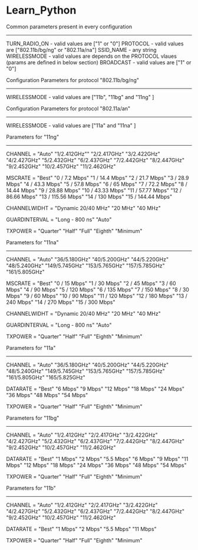 # Learn_Python

Common parameters present in every configuration
________________________________________________
TURN_RADIO_ON - valid values are ["1" or "0"]
PROTOCOL      - valid values are ["802.11b/bg/ng" or "802.11a/na"]
SSID_NAME     - any string
WIRELESSMODE  - valid values are depends on the PROTOCOL vlaues (params are defined in below section)
BROADCAST     - valid values are ["1" or "0"]

Configuration Parameters for protocol "802.11b/bg/ng"
_____________________________________________________
WIRELESSMODE  - valid values are ["11b", "11bg" and "11ng" ]

Configuration Parameters for protocol "802.11a/an"
__________________________________________________
WIRELESSMODE  - valid values are ["11a" and "11na" ]

Parameters for "11ng"
_____________________
CHANNEL =	"Auto"
			"1/2.412GHz""
			"2/2.417GHz"
			"3/2.422GHz"
			"4/2.427GHz"
			"5/2.432GHz"
			"6/2.437GHz"
			"7/2.442GHz"
			"8/2.447GHz"
			"9/2.452GHz"
			"10/2.457GHz"
			"11/2.462GHz"

MSCRATE =	"Best"
			"0 / 7.2 Mbps"
			"1 / 14.4 Mbps"
			"2 / 21.7 Mbps"
			"3 / 28.9 Mbps"
			"4 / 43.3 Mbps"
			"5 / 57.8 Mbps"
			"6 / 65 Mbps"
			"7 / 72.2 Mbps"
			"8 / 14.44 Mbps"
			"9 / 28.88 Mbps"
			"10 / 43.33 Mbps"
			"11 / 57.77 Mbps"
			"12 / 86.66 Mbps"
			"13 / 115.56 Mbps"
			"14 / 130 Mbps"
			"15 / 144.44 Mbps"

CHANNELWIDHT =	"Dynamic 20/40 MHz"
				"20 MHz"
				"40 MHz"

GUARDINTERVAL =	"Long - 800 ns"
				"Auto"

TXPOWER =	"Quarter"
			"Half"
			"Full"
			"Eighth"
			"Minimum"


Parameters for "11na"
_____________________
CHANNEL =	"Auto"
			"36/5.180GHz"
			"40/5.200GHz"
			"44/5.220GHz"
			"48/5.240GHz"
			"149/5.745GHz"
			"153/5.765GHz"
			"157/5.785GHz"
			"161/5.805GHz"

MSCRATE =	"Best"
			"0 / 15 Mbps"
			"1 / 30 Mbps"
			"2 / 45 Mbps"
			"3 / 60 Mbps"
			"4 / 90 Mbps"
			"5 / 120 Mbps"
			"6 / 135 Mbps"
			"7 / 150 Mbps"
			"8 / 30 Mbps"
			"9 / 60 Mbps"
			"10 / 90 Mbps"
			"11 / 120 Mbps"
			"12 / 180 Mbps"
			"13 / 240 Mbps"
			"14 / 270 Mbps"
			"15 / 300 Mbps"

CHANNELWIDHT =	"Dynamic 20/40 MHz"
				"20 MHz"
				"40 MHz"

GUARDINTERVAL =	"Long - 800 ns"
				"Auto"

TXPOWER =	"Quarter"
			"Half"
			"Full"
			"Eighth"
			"Minimum"

Parameters for "11a"
_____________________
CHANNEL =	"Auto"
			"36/5.180GHz"
			"40/5.200GHz"
			"44/5.220GHz"
			"48/5.240GHz"
			"149/5.745GHz"
			"153/5.765GHz"
			"157/5.785GHz"
			"161/5.805GHz"
			"165/5.825GHz"

DATARATE =	"Best"
			"6 Mbps"
			"9 Mbps"
			"12 Mbps"
			"18 Mbps"
			"24 Mbps"
			"36 Mbps"
			"48 Mbps"
			"54 Mbps"

TXPOWER =	"Quarter"
			"Half"
			"Full"
			"Eighth"
			"Minimum"

Parameters for "11bg"
_____________________
CHANNEL =	"Auto"
			"1/2.412GHz"
			"2/2.417GHz"
			"3/2.422GHz"
			"4/2.427GHz"
			"5/2.432GHz"
			"6/2.437GHz"
			"7/2.442GHz"
			"8/2.447GHz"
			"9/2.452GHz"
			"10/2.457GHz"
			"11/2.462GHz"

DATARATE =	"Best"
			"1 Mbps"
			"2 Mbps"
			"5.5 Mbps"
			"6 Mbps"
			"9 Mbps"
			"11 Mbps"
			"12 Mbps"
			"18 Mbps"
			"24 Mbps"
			"36 Mbps"
			"48 Mbps"
			"54 Mbps"

TXPOWER =	"Quarter"
			"Half"
			"Full"
			"Eighth"
			"Minimum"

Parameters for "11b"
_____________________
CHANNEL =	"Auto"
			"1/2.412GHz"
			"2/2.417GHz"
			"3/2.422GHz"
			"4/2.427GHz"
			"5/2.432GHz"
			"6/2.437GHz"
			"7/2.442GHz"
			"8/2.447GHz"
			"9/2.452GHz"
			"10/2.457GHz"
			"11/2.462GHz"

DATARATE =	"Best"
			"1 Mbps"
			"2 Mbps"
			"5.5 Mbps"
			"11 Mbps"

TXPOWER =	"Quarter"
			"Half"
			"Full"
			"Eighth"
			"Minimum"
